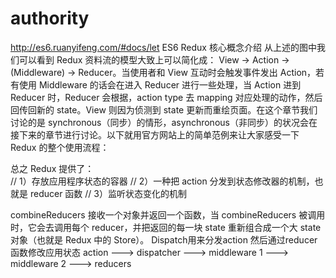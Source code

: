 # authority
http://es6.ruanyifeng.com/#docs/let  ES6
Redux 核心概念介绍
从上述的图中我们可以看到 Redux 资料流的模型大致上可以简化成： View -> Action -> (Middleware) -> Reducer。当使用者和 View 互动时会触发事件发出 Action，若有使用 Middleware 的话会在进入 Reducer 进行一些处理，当 Action 进到 Reducer 时，Reducer 会根据，action type 去 mapping 对应处理的动作，然后回传回新的 state。View 则因为侦测到 state 更新而重绘页面。在这个章节我们讨论的是 synchronous（同步）的情形，asynchronous（非同步）的状况会在接下来的章节进行讨论。以下就用官方网站上的简单范例来让大家感受一下 Redux 的整个使用流程：

总之 Redux 提供了：	
	// 1）存放应用程序状态的容器
	// 2）一种把 action 分发到状态修改器的机制，也就是 reducer 函数
	// 3）监听状态变化的机制

combineReducers 接收一个对象并返回一个函数，当 combineReducers 被调用时，它会去调用每个 reducer，并把返回的每一块 state 重新组合成一个大 state 对象（也就是 Redux 中的 Store）。
Dispatch用来分发action  然后通过reducer 函数修改应用状态
action ---> dispatcher ---> middleware 1 ---> middleware 2 ---> reducers

